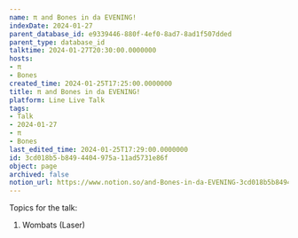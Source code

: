 ```yaml
---
name: π and Bones in da EVENING!
indexDate: 2024-01-27
parent_database_id: e9339446-880f-4ef0-8ad7-8ad1f507dded
parent_type: database_id
talktime: 2024-01-27T20:30:00.0000000
hosts:
- π
- Bones
created_time: 2024-01-25T17:25:00.0000000
title: π and Bones in da EVENING!
platform: Line Live Talk
tags:
- Talk
- 2024-01-27
- π
- Bones
last_edited_time: 2024-01-25T17:29:00.0000000
id: 3cd018b5-b849-4404-975a-11ad5731e86f
object: page
archived: false
notion_url: https://www.notion.so/and-Bones-in-da-EVENING-3cd018b5b8494404975a11ad5731e86f
---
```


Topics for the talk:
1. Wombats (Laser)

























